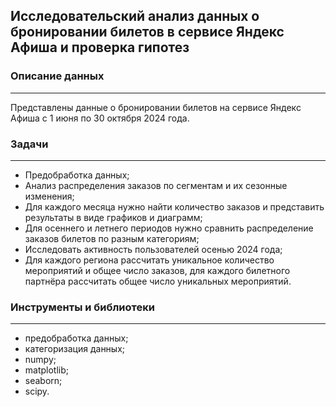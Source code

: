 ## Исследовательский анализ данных о бронировании билетов в сервисе Яндекс Афиша и проверка гипотез

### Описание данных
---
Представлены данные о бронировании билетов на сервисе Яндекс Афиша с 1 июня по 30 октября 2024 года.

### Задачи
---
* Предобработка данных;
* Анализ распределения заказов по сегментам и их сезонные изменения;
* Для каждого месяца нужно найти количество заказов и представить результаты в виде графиков и диаграмм;
* Для осеннего и летнего периодов нужно сравнить распределение заказов билетов по разным категориям;
* Исследовать активность пользователей осенью 2024 года;
* Для каждого региона рассчитать уникальное количество мероприятий и общее число заказов, для каждого билетного партнёра рассчитать общее число уникальных мероприятий.

### Инструменты и библиотеки
---
* предобработка данных;
* категоризация данных;
* numpy;
* matplotlib;
* seaborn;
* scipy.
